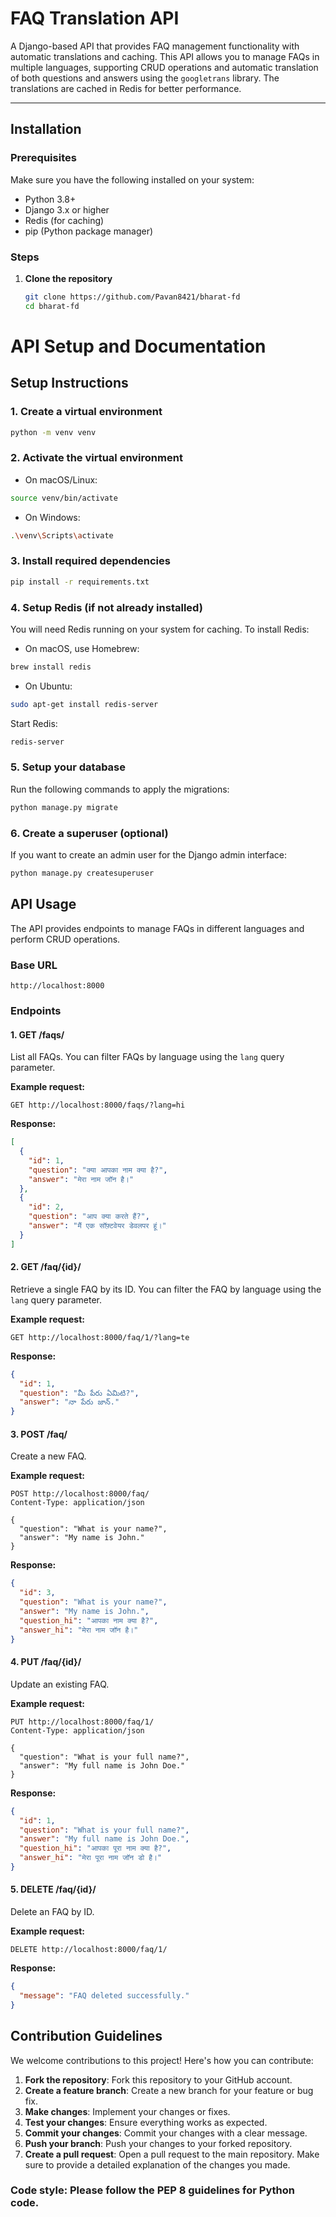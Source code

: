 # FAQ Translation API

A Django-based API that provides FAQ management functionality with automatic translations and caching. This API allows you to manage FAQs in multiple languages, supporting CRUD operations and automatic translation of both questions and answers using the `googletrans` library. The translations are cached in Redis for better performance.

---

## Installation

### Prerequisites

Make sure you have the following installed on your system:

- Python 3.8+
- Django 3.x or higher
- Redis (for caching)
- pip (Python package manager)

### Steps

1. **Clone the repository**

   ```bash
   git clone https://github.com/Pavan8421/bharat-fd
   cd bharat-fd
   ```

# API Setup and Documentation

## Setup Instructions

### 1. Create a virtual environment
```bash
python -m venv venv
```

### 2. Activate the virtual environment
- On macOS/Linux:
```bash
source venv/bin/activate
```
- On Windows:
```bash
.\venv\Scripts\activate
```

### 3. Install required dependencies
```bash
pip install -r requirements.txt
```

### 4. Setup Redis (if not already installed)
You will need Redis running on your system for caching. To install Redis:
- On macOS, use Homebrew:
```bash
brew install redis
```
- On Ubuntu:
```bash
sudo apt-get install redis-server
```

Start Redis:
```bash
redis-server
```

### 5. Setup your database
Run the following commands to apply the migrations:
```bash
python manage.py migrate
```

### 6. Create a superuser (optional)
If you want to create an admin user for the Django admin interface:
```bash
python manage.py createsuperuser
```

## API Usage

The API provides endpoints to manage FAQs in different languages and perform CRUD operations.

### Base URL
```
http://localhost:8000
```

### Endpoints

#### 1. GET /faqs/
List all FAQs. You can filter FAQs by language using the `lang` query parameter.

**Example request:**
```http
GET http://localhost:8000/faqs/?lang=hi
```

**Response:**
```json
[
  {
    "id": 1,
    "question": "क्या आपका नाम क्या है?",
    "answer": "मेरा नाम जॉन है।"
  },
  {
    "id": 2,
    "question": "आप क्या करते हैं?",
    "answer": "मैं एक सॉफ़्टवेयर डेवलपर हूं।"
  }
]
```

#### 2. GET /faq/{id}/
Retrieve a single FAQ by its ID. You can filter the FAQ by language using the `lang` query parameter.

**Example request:**
```http
GET http://localhost:8000/faq/1/?lang=te
```

**Response:**
```json
{
  "id": 1,
  "question": "మీ పేరు ఏమిటి?",
  "answer": "నా పేరు జాన్."
}
```

#### 3. POST /faq/
Create a new FAQ.

**Example request:**
```http
POST http://localhost:8000/faq/
Content-Type: application/json

{
  "question": "What is your name?",
  "answer": "My name is John."
}
```

**Response:**
```json
{
  "id": 3,
  "question": "What is your name?",
  "answer": "My name is John.",
  "question_hi": "आपका नाम क्या है?",
  "answer_hi": "मेरा नाम जॉन है।"
}
```

#### 4. PUT /faq/{id}/
Update an existing FAQ.

**Example request:**
```http
PUT http://localhost:8000/faq/1/
Content-Type: application/json

{
  "question": "What is your full name?",
  "answer": "My full name is John Doe."
}
```

**Response:**
```json
{
  "id": 1,
  "question": "What is your full name?",
  "answer": "My full name is John Doe.",
  "question_hi": "आपका पूरा नाम क्या है?",
  "answer_hi": "मेरा पूरा नाम जॉन डो है।"
}
```

#### 5. DELETE /faq/{id}/
Delete an FAQ by ID.

**Example request:**
```http
DELETE http://localhost:8000/faq/1/
```

**Response:**
```json
{
  "message": "FAQ deleted successfully."
}
```

## Contribution Guidelines

We welcome contributions to this project! Here's how you can contribute:

1. **Fork the repository**: Fork this repository to your GitHub account.
2. **Create a feature branch**: Create a new branch for your feature or bug fix.
3. **Make changes**: Implement your changes or fixes.
4. **Test your changes**: Ensure everything works as expected.
5. **Commit your changes**: Commit your changes with a clear message.
6. **Push your branch**: Push your changes to your forked repository.
7. **Create a pull request**: Open a pull request to the main repository. Make sure to provide a detailed explanation of the changes you made.

### **Code style**: Please follow the PEP 8 guidelines for Python code.
